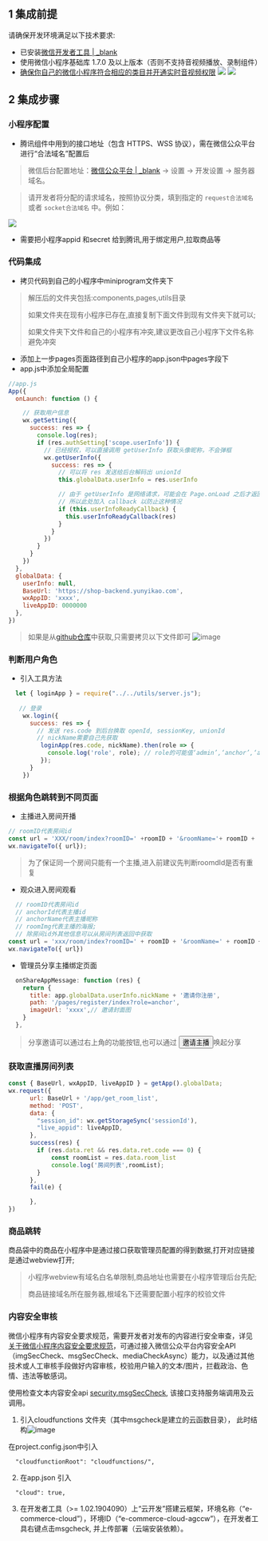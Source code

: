 ## 1 集成前提
请确保开发环境满足以下技术要求:

* 已安装[微信开发者工具 | _blank](https://mp.weixin.qq.com/debug/wxadoc/dev/devtools/devtools.html?t=2018323)
* 使用微信小程序基础库 1.7.0 及以上版本（否则不支持音视频播放、录制组件）
* [确保你自己的微信小程序符合相应的类目并开通实时音视频权限](https://developers.weixin.qq.com/miniprogram/dev/component/live-pusher.html)
![](https://storage.zego.im/sdk-doc/Pics/MiniProgram/category.png?v=Sat%20Feb%2008%202020%2020:22:28%20GMT+0800%20(CST))
![](https://storage.zego.im/sdk-doc/Pics/MiniProgram/apiconfig.jpg?v=Sat%20Feb%2008%202020%2020:22:28%20GMT+0800%20(CST))

## 2 集成步骤
### 小程序配置
* 腾讯组件中用到的接口地址（包含 HTTPS、WSS 协议），需在微信公众平台进行“合法域名”配置后

> 微信后台配置地址：[微信公众平台 | _blank](https://mp.weixin.qq.com/) -> 设置 -> 开发设置 -> 服务器域名。

> 请开发者将分配的请求域名，按照协议分类，填到指定的 `request合法域名` 或者 `socket合法域名` 中。例如：  

![](https://storage.zego.im/sdk-doc/Pics/MiniProgram/domainconfig.png?v=Mon%20Jan%2020%202020%2011:01:37%20GMT+0800%20(CST))

* 需要把小程序appid 和secret 给到腾讯,用于绑定用户,拉取商品等

### 代码集成
- 拷贝代码到自己的小程序中miniprogram文件夹下
> 解压后的文件夹包括:components,pages,utils目录
>
> 如果文件夹在现有小程序已存在,直接复制下面文件到现有文件夹下就可以;
>
> 如果文件夹下文件和自己的小程序有冲突,建议更改自己小程序下文件名称避免冲突
- 添加上一步pages页面路径到自己小程序的app.json中pages字段下
- app.js中添加全局配置
```javascript
//app.js
App({
  onLaunch: function () {

    // 获取用户信息
    wx.getSetting({
      success: res => {
        console.log(res);
        if (res.authSetting['scope.userInfo']) {
          // 已经授权，可以直接调用 getUserInfo 获取头像昵称，不会弹框
          wx.getUserInfo({
            success: res => {
              // 可以将 res 发送给后台解码出 unionId
              this.globalData.userInfo = res.userInfo

              // 由于 getUserInfo 是网络请求，可能会在 Page.onLoad 之后才返回
              // 所以此处加入 callback 以防止这种情况
              if (this.userInfoReadyCallback) {
                this.userInfoReadyCallback(res)
              }
            }
          })
        } 
      }
    })
  },
  globalData: {
    userInfo: null,
    BaseUrl: 'https://shop-backend.yunyikao.com',
    wxAppID: 'xxxx',
    liveAppID: 0000000 
  },
})
```
> 如果是从[github仓库](https://github.com/yytm/e-commerce-live)中获取,只需要拷贝以下文件即可
 ![image](http://zego-public.oss-cn-shanghai.aliyuncs.com/sdk-doc/miniprogramCSBK.png)

### 判断用户角色
- 引入工具方法
```javascript
  let { loginApp } = require("../../utils/server.js");
 
   // 登录
    wx.login({
      success: res => {
        // 发送 res.code 到后台换取 openId, sessionKey, unionId 
        // nickName需要自己先获取
         loginApp(res.code, nickName).then(role => {
           console.log('role', role); // role的可能值‘admin’,‘anchor’,‘audience’;依次代表管理员,主播,观众
         });
      }
    })
```

### 根据角色跳转到不同页面
- 主播进入房间开播
```javascript
// roomID代表房间id
const url = 'XXX/room/index?roomID=' +roomID + '&roomName='+ roomID + '&loginType=anchor'
wx.navigateTo({ url});
```
> 为了保证同一个房间只能有一个主播,进入前建议先判断roomdId是否有重复

- 观众进入房间观看
```javascript
  // roomID代表房间id
  // anchorId代表主播id
  // anchorName代表主播昵称
  // roomImg代表主播的海报;
  // 除房间id外其他信息可以从房间列表返回中获取
const url = 'xxx/room/index?roomID=' + roomID + '&roomName=' + roomID + '&anchorID=' + anchorId + '&anchorName=' + anchorName + '&roomImg=' + roomImg + '&loginType=audience';
wx.navigateTo({ url})
```

- 管理员分享主播绑定页面
```javascript
  onShareAppMessage: function (res) {
    return {
      title: app.globalData.userInfo.nickName + '邀请你注册',
      path: '/pages/register/index?role=anchor',
      imageUrl: 'xxxx',// 邀请封面图
    }
  },
```
> 分享邀请可以通过右上角的功能按钮,也可以通过 <button open-type="share">邀请主播</button>唤起分享

### 获取直播房间列表
```javascript
const { BaseUrl, wxAppID, liveAppID } = getApp().globalData;
wx.request({
      url: BaseUrl + '/app/get_room_list',
      method: 'POST',
      data: {
        "session_id": wx.getStorageSync('sessionId'),
        "live_appid": liveAppID,
      },
      success(res) {
        if (res.data.ret && res.data.ret.code === 0) {
            const roomList = res.data.room_list
            console.log('房间列表',roomList); 
        }
      },
      fail(e) {

      },
})
```


### 商品跳转
 商品袋中的商品在小程序中是通过接口获取管理员配置的得到数据,打开对应链接是通过webview打开;
 > 小程序webview有域名白名单限制,商品地址也需要在小程序管理后台先配;
 >
 > 商品链接域名所在服务器,根域名下还需要配置小程序的校验文件
 
 ###  内容安全审核

微信小程序有内容安全要求规范，需要开发者对发布的内容进行安全审查，详见   [关于微信小程序内容安全要求规范](https://developers.weixin.qq.com/community/develop/doc/00004843288058ed4039d223951401)，可通过接入微信公众平台内容安全API（imgSecCheck、msgSecCheck、mediaCheckAsync）能力，以及通过其他技术或人工审核手段做好内容审核，校验用户输入的文本/图片，拦截政治、色情、违法等敏感词。

使用检查文本内容安全api [security.msgSecCheck](https://developers.weixin.qq.com/miniprogram/dev/api-backend/open-api/sec-check/security.msgSecCheck.html),
该接口支持服务端调用及云调用。

1. 引入cloudfunctions 文件夹（其中msgcheck是建立的云函数目录），
此时结构![image](http://zego-public.oss-cn-shanghai.aliyuncs.com/sdk-doc/struct.png)

在project.config.json中引入

```
  "cloudfunctionRoot": "cloudfunctions/",
```

2. 在app.json 引入

```
  "cloud": true,
```
3. 在开发者工具（>= 1.02.1904090）上“云开发”搭建云框架，环境名称（“e-commerce-cloud”），环境ID（“e-commerce-cloud-agccw”），在开发者工具右键点击msgcheck, 并上传部署（云端安装依赖）。